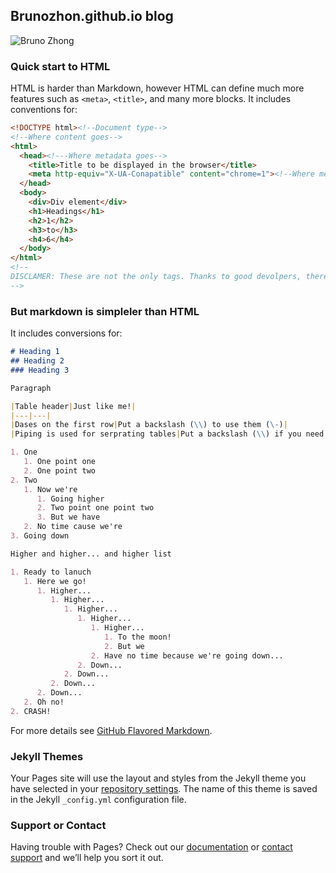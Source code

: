 ## Brunozhon.github.io blog

![Bruno Zhong](https://brunozhon.github.io/image.jpg)

### Quick start to HTML

HTML is harder than Markdown, however HTML can define much more features such as `<meta>`, `<title>`, and many more blocks. It includes conventions for:

```html
<!DOCTYPE html><!--Document type-->
<!--Where content goes-->
<html>
  <head><!---Where metadata goes-->
    <title>Title to be displayed in the browser</title>
    <meta http-equiv="X-UA-Conapatible" content="chrome=1"><!--Where metadata goes-->
  </head>
  <body>
    <div>Div element</div>
    <h1>Headings</h1>
    <h2>1</h2>
    <h3>to</h3>
    <h4>6</h4>
  </body>
</html>
<!--
DISCLAMER: These are not the only tags. Thanks to good devolpers, there are many more!
-->
```
### But markdown is simpleler than HTML

It includes conversions for:
```markdown
# Heading 1
## Heading 2
### Heading 3

Paragraph

|Table header|Just like me!|
|---|---|
|Dases on the first row|Put a backslash (\\) to use them (\-)|
|Piping is used for serprating tables|Put a backslash (\\) if you need them \||

1. One
   1. One point one
   2. One point two
2. Two
   1. Now we're
      1. Going higher
      2. Two point one point two
      3. But we have
   2. No time cause we're 
3. Going down

Higher and higher... and higher list

1. Ready to lanuch
   1. Here we go!
      1. Higher...
         1. Higher...
            1. Higher...
               1. Higher...
                  1. Higher...
                     1. To the moon!
                     2. But we
                  2. Have no time because we're going down...
               2. Down...
            2. Down...
         2. Down...
      2. Down...
   2. Oh no!
2. CRASH!
```
For more details see [GitHub Flavored Markdown](https://guides.github.com/features/mastering-markdown/).

### Jekyll Themes

Your Pages site will use the layout and styles from the Jekyll theme you have selected in your [repository settings](https://github.com/Brunozhon/blog/settings). The name of this theme is saved in the Jekyll `_config.yml` configuration file.

### Support or Contact

Having trouble with Pages? Check out our [documentation](https://docs.github.com/categories/github-pages-basics/) or [contact support](https://github.com/contact) and we’ll help you sort it out.
